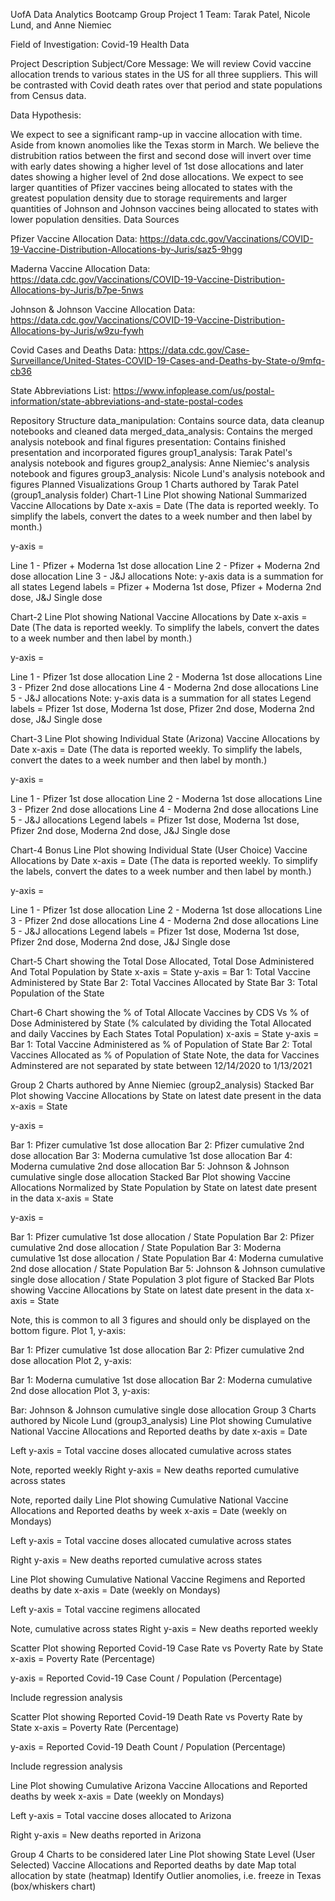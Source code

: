 UofA Data Analytics Bootcamp Group Project 1
Team: Tarak Patel, Nicole Lund, and Anne Niemiec

Field of Investigation: Covid-19 Health Data

Project Description
Subject/Core Message: We will review Covid vaccine allocation trends to various states in the US for all three suppliers. This will be contrasted with Covid death rates over that period and state populations from Census data.

Data Hypothesis:

We expect to see a significant ramp-up in vaccine allocation with time. Aside from known anomolies like the Texas storm in March.
We believe the distrubition ratios between the first and second dose will invert over time with early dates showing a higher level of 1st dose allocations and later dates showing a higher level of 2nd dose allocations.
We expect to see larger quantities of Pfizer vaccines being allocated to states with the greatest population density due to storage requirements and larger quantities of Johnson and Johnson vaccines being allocated to states with lower population densities.
Data Sources

Pfizer Vaccine Allocation Data: https://data.cdc.gov/Vaccinations/COVID-19-Vaccine-Distribution-Allocations-by-Juris/saz5-9hgg

Maderna Vaccine Allocation Data: https://data.cdc.gov/Vaccinations/COVID-19-Vaccine-Distribution-Allocations-by-Juris/b7pe-5nws

Johnson & Johnson Vaccine Allocation Data: https://data.cdc.gov/Vaccinations/COVID-19-Vaccine-Distribution-Allocations-by-Juris/w9zu-fywh

Covid Cases and Deaths Data: https://data.cdc.gov/Case-Surveillance/United-States-COVID-19-Cases-and-Deaths-by-State-o/9mfq-cb36

State Abbreviations List: https://www.infoplease.com/us/postal-information/state-abbreviations-and-state-postal-codes

Repository Structure
data_manipulation: Contains source data, data cleanup notebooks and cleaned data
merged_data_analysis: Contains the merged analysis notebook and final figures
presentation: Contains finished presentation and incorporated figures
group1_analysis: Tarak Patel's analysis notebook and figures
group2_analysis: Anne Niemiec's analysis notebook and figures
group3_analysis: Nicole Lund's analysis notebook and figures
Planned Visualizations
Group 1 Charts authored by Tarak Patel (group1_analysis folder)
Chart-1 Line Plot showing National Summarized Vaccine Allocations by Date
x-axis = Date (The data is reported weekly. To simplify the labels, convert the dates to a week number and then label by month.)

y-axis =

Line 1 - Pfizer + Moderna 1st dose allocation
Line 2 - Pfizer + Moderna 2nd dose allocation
Line 3 - J&J allocations
Note: y-axis data is a summation for all states
Legend labels = Pfizer + Moderna 1st dose, Pfizer + Moderna 2nd dose, J&J Single dose

Chart-2 Line Plot showing National Vaccine Allocations by Date
x-axis = Date (The data is reported weekly. To simplify the labels, convert the dates to a week number and then label by month.)

y-axis =

Line 1 - Pfizer 1st dose allocation
Line 2 - Moderna 1st dose allocations
Line 3 - Pfizer 2nd dose allocations
Line 4 - Moderna 2nd dose allocations
Line 5 - J&J allocations
Note: y-axis data is a summation for all states
Legend labels = Pfizer 1st dose, Moderna 1st dose, Pfizer 2nd dose, Moderna 2nd dose, J&J Single dose

Chart-3 Line Plot showing Individual State (Arizona) Vaccine Allocations by Date
x-axis = Date (The data is reported weekly. To simplify the labels, convert the dates to a week number and then label by month.)

y-axis =

Line 1 - Pfizer 1st dose allocation
Line 2 - Moderna 1st dose allocations
Line 3 - Pfizer 2nd dose allocations
Line 4 - Moderna 2nd dose allocations
Line 5 - J&J allocations
Legend labels = Pfizer 1st dose, Moderna 1st dose, Pfizer 2nd dose, Moderna 2nd dose, J&J Single dose

Chart-4 Bonus Line Plot showing Individual State (User Choice) Vaccine Allocations by Date
x-axis = Date (The data is reported weekly. To simplify the labels, convert the dates to a week number and then label by month.)

y-axis =

Line 1 - Pfizer 1st dose allocation
Line 2 - Moderna 1st dose allocations
Line 3 - Pfizer 2nd dose allocations
Line 4 - Moderna 2nd dose allocations
Line 5 - J&J allocations
Legend labels = Pfizer 1st dose, Moderna 1st dose, Pfizer 2nd dose, Moderna 2nd dose, J&J Single dose

Chart-5 Chart showing the Total Dose Allocated, Total Dose Administered And Total Population by State
x-axis = State
y-axis =
Bar 1: Total Vaccine Administered by State
Bar 2: Total Vaccines Allocated by State
Bar 3: Total Population of the State

Chart-6 Chart showing the % of Total Allocate Vaccines by CDS Vs % of Dose Administered by State (% calculated by dividing the Total Allocated and daily Vaccines by Each States Total Population)
x-axis = State
y-axis =
Bar 1: Total Vaccine Administered as % of Population of State 
Bar 2: Total Vaccines Allocated as % of Population of State
Note, the data for Vaccines Adminstered are not separated by state between 12/14/2020 to 1/13/2021

Group 2 Charts authored by Anne Niemiec (group2_analysis)
Stacked Bar Plot showing Vaccine Allocations by State on latest date present in the data
x-axis = State

y-axis =

Bar 1: Pfizer cumulative 1st dose allocation
Bar 2: Pfizer cumulative 2nd dose allocation
Bar 3: Moderna cumulative 1st dose allocation
Bar 4: Moderna cumulative 2nd dose allocation
Bar 5: Johnson & Johnson cumulative single dose allocation
Stacked Bar Plot showing Vaccine Allocations Normalized by State Population by State on latest date present in the data
x-axis = State

y-axis =

Bar 1: Pfizer cumulative 1st dose allocation / State Population
Bar 2: Pfizer cumulative 2nd dose allocation / State Population
Bar 3: Moderna cumulative 1st dose allocation / State Population
Bar 4: Moderna cumulative 2nd dose allocation / State Population
Bar 5: Johnson & Johnson cumulative single dose allocation / State Population
3 plot figure of Stacked Bar Plots showing Vaccine Allocations by State on latest date present in the data
x-axis = State

Note, this is common to all 3 figures and should only be displayed on the bottom figure.
Plot 1, y-axis:

Bar 1: Pfizer cumulative 1st dose allocation
Bar 2: Pfizer cumulative 2nd dose allocation
Plot 2, y-axis:

Bar 1: Moderna cumulative 1st dose allocation
Bar 2: Moderna cumulative 2nd dose allocation
Plot 3, y-axis:

Bar: Johnson & Johnson cumulative single dose allocation
Group 3 Charts authored by Nicole Lund (group3_analysis)
Line Plot showing Cumulative National Vaccine Allocations and Reported deaths by date
x-axis = Date

Left y-axis = Total vaccine doses allocated cumulative across states

Note, reported weekly
Right y-axis = New deaths reported cumulative across states

Note, reported daily
Line Plot showing Cumulative National Vaccine Allocations and Reported deaths by week
x-axis = Date (weekly on Mondays)

Left y-axis = Total vaccine doses allocated cumulative across states

Right y-axis = New deaths reported cumulative across states

Line Plot showing Cumulative National Vaccine Regimens and Reported deaths by date
x-axis = Date (weekly on Mondays)

Left y-axis = Total vaccine regimens allocated

Note, cumulative across states
Right y-axis = New deaths reported weekly

Scatter Plot showing Reported Covid-19 Case Rate vs Poverty Rate by State
x-axis = Poverty Rate (Percentage)

y-axis = Reported Covid-19 Case Count / Population (Percentage)

Include regression analysis

Scatter Plot showing Reported Covid-19 Death Rate vs Poverty Rate by State
x-axis = Poverty Rate (Percentage)

y-axis = Reported Covid-19 Death Count / Population (Percentage)

Include regression analysis

Line Plot showing Cumulative Arizona Vaccine Allocations and Reported deaths by week
x-axis = Date (weekly on Mondays)

Left y-axis = Total vaccine doses allocated to Arizona

Right y-axis = New deaths reported in Arizona

Group 4 Charts to be considered later
Line Plot showing State Level (User Selected) Vaccine Allocations and Reported deaths by date
Map total allocation by state (heatmap)
Identify Outlier anomolies, i.e. freeze in Texas (box/whiskers chart)